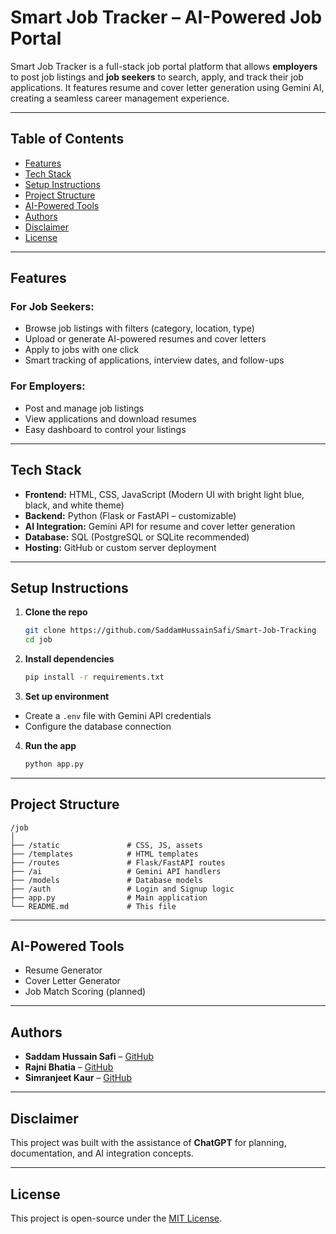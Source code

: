 # Smart Job Tracker – AI-Powered Job Portal

Smart Job Tracker is a full-stack job portal platform that allows **employers** to post job listings and **job seekers** to search, apply, and track their job applications. It features resume and cover letter generation using Gemini AI, creating a seamless career management experience.

---

## Table of Contents

- [Features](#features)
- [Tech Stack](#tech-stack)
- [Setup Instructions](#setup-instructions)
- [Project Structure](#project-structure)
- [AI-Powered Tools](#ai-powered-tools)
- [Authors](#authors)
- [Disclaimer](#disclaimer)
- [License](#license)

---

## Features

### For Job Seekers:
- Browse job listings with filters (category, location, type)
- Upload or generate AI-powered resumes and cover letters
- Apply to jobs with one click
- Smart tracking of applications, interview dates, and follow-ups

### For Employers:
- Post and manage job listings
- View applications and download resumes
- Easy dashboard to control your listings

---

## Tech Stack

- **Frontend:** HTML, CSS, JavaScript (Modern UI with bright light blue, black, and white theme)
- **Backend:** Python (Flask or FastAPI – customizable)
- **AI Integration:** Gemini API for resume and cover letter generation
- **Database:** SQL (PostgreSQL or SQLite recommended)
- **Hosting:** GitHub or custom server deployment

---

## Setup Instructions

1. **Clone the repo**
   ```bash
   git clone https://github.com/SaddamHussainSafi/Smart-Job-Tracking
   cd job
   ```

2. **Install dependencies**
   ```bash
   pip install -r requirements.txt
   ```

3. **Set up environment**

- Create a `.env` file with Gemini API credentials
- Configure the database connection

4. **Run the app**
   ```bash
   python app.py
   ```

---

## Project Structure

```
/job
│
├── /static               # CSS, JS, assets
├── /templates            # HTML templates
├── /routes               # Flask/FastAPI routes
├── /ai                   # Gemini API handlers
├── /models               # Database models
├── /auth                 # Login and Signup logic
├── app.py                # Main application
└── README.md             # This file
```

---

## AI-Powered Tools

- Resume Generator
- Cover Letter Generator
- Job Match Scoring (planned)

---

## Authors

- **Saddam Hussain Safi** – [GitHub](https://github.com/SaddamHussainSafi)
- **Rajni Bhatia** – [GitHub](https://github.com/SaddamHussainSafi)
- **Simranjeet Kaur** – [GitHub](https://github.com/SaddamHussainSafi)

---

## Disclaimer

This project was built with the assistance of **ChatGPT** for planning, documentation, and AI integration concepts.

---

## License

This project is open-source under the [MIT License](LICENSE).
